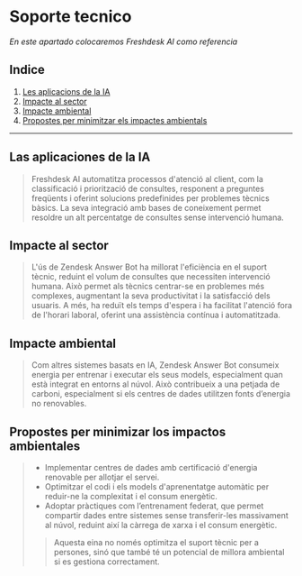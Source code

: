 # Soporte tecnico


_En este apartado colocaremos *Freshdesk AI* como referencia_


## Indice
1. [Les aplicacions de la IA](##Les_aplicacions_de_la_IA)
2. [Impacte al sector](##Impacte_al_sector)
3. [Impacte ambiental](##Impacte_ambiental)
4. [Propostes per minimitzar els impactes ambientals](##Propostes_per_minimitzar_els_impactes_ambientals)

---

## Las aplicaciones de la IA

>Freshdesk AI automatitza processos d'atenció al client, com la classificació i priorització de consultes, responent a preguntes freqüents i oferint solucions predefinides per problemes tècnics bàsics. La seva integració amb bases de coneixement permet resoldre un alt percentatge de consultes sense intervenció humana.

## Impacte al sector

>L'ús de Zendesk Answer Bot ha millorat l'eficiència en el suport tècnic, reduint el volum de consultes que necessiten intervenció humana. Això permet als tècnics centrar-se en problemes més complexes, augmentant la seva productivitat i la satisfacció dels usuaris. A més, ha reduït els temps d'espera i ha facilitat l'atenció fora de l'horari laboral, oferint una assistència contínua i automatitzada.

## Impacte ambiental

>Com altres sistemes basats en IA, Zendesk Answer Bot consumeix energia per entrenar i executar els seus models, especialment quan està integrat en entorns al núvol. Això contribueix a una petjada de carboni, especialment si els centres de dades utilitzen fonts d’energia no renovables.

## Propostes per minimizar los impactos ambientales

> * Implementar centres de dades amb certificació d'energia renovable per allotjar el servei.
> * Optimitzar el codi i els models d'aprenentatge automàtic per reduir-ne la complexitat i el consum energètic.
> * Adoptar pràctiques com l’entrenament federat, que permet compartir dades entre sistemes sense transferir-les massivament al núvol, reduint així la càrrega de xarxa i el consum energètic.
> 
>> Aquesta eina no només optimitza el suport tècnic per a persones, sinó que també té un potencial de millora ambiental si es gestiona correctament.
